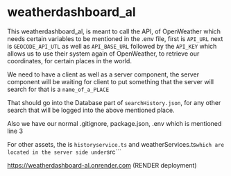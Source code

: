 # weatherdashboard_al

This weatherdashboard_al, is meant to call the API, of OpenWeather which needs certain variables to be mentioned in the .env file, first is ```API_URL``` next is ```GEOCODE_API_UTL``` as well as ```API_BASE_URL``` followed by the ```API_KEY``` which allows us to use their system again of OpenWeather, to retrieve our coordinates, for certain places in the world.

We need to have a client as well as a server component, the server component will be waiting for client to put something that the server will search for that is a ```name_of_a_PLACE```

That should go into the Database part of ```searchHistory.json```, for any other search that will be logged into the above mentioned place.

Also we have our normal .gitignore, package.json, 
.env which is mentioned line 3

For other assets, the is ```historyservice.ts``` and weatherServices.ts``` which are located in the server side under ```src``` 

https://weatherdashboard-al.onrender.com (RENDER deployment)